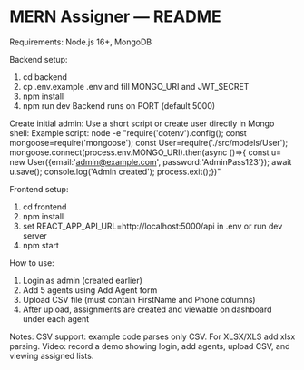 # MERN Assigner — README

Requirements: Node.js 16+, MongoDB

Backend setup:
1. cd backend
2. cp .env.example .env and fill MONGO_URI and JWT_SECRET
3. npm install
4. npm run dev
Backend runs on PORT (default 5000)

Create initial admin:
Use a short script or create user directly in Mongo shell:
Example script:
  node -e "require('dotenv').config(); const mongoose=require('mongoose'); const User=require('./src/models/User'); mongoose.connect(process.env.MONGO_URI).then(async ()=>{ const u= new User({email:'admin@example.com', password:'AdminPass123'}); await u.save(); console.log('Admin created'); process.exit();})"

Frontend setup:
1. cd frontend
2. npm install
3. set REACT_APP_API_URL=http://localhost:5000/api in .env or run dev server
4. npm start

How to use:
1. Login as admin (created earlier)
2. Add 5 agents using Add Agent form
3. Upload CSV file (must contain FirstName and Phone columns)
4. After upload, assignments are created and viewable on dashboard under each agent

Notes:
CSV support: example code parses only CSV. For XLSX/XLS add xlsx parsing.
Video: record a demo showing login, add agents, upload CSV, and viewing assigned lists.
